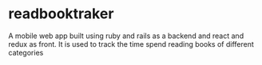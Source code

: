 # readbooktraker
A mobile web app built using ruby and rails as a backend and react and redux as front. It is used to track the time spend reading books of different categories
